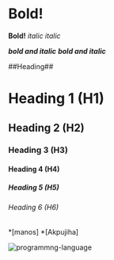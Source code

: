 # **Bold!**
__Bold!__
_italic_
*italic*

***bold and italic***
___bold and italic___

##Heading##

# Heading 1 (H1)
## Heading 2 (H2)
### Heading 3 (H3)
#### Heading 4 (H4)
##### Heading 5 (H5)
###### Heading 6 (H6)

*[manos]
*[Akpujiha]


![programmng-language](https://github.com/user-attachments/assets/a9023cae-f7c7-4b68-8a9f-ac0ed53b372d)

